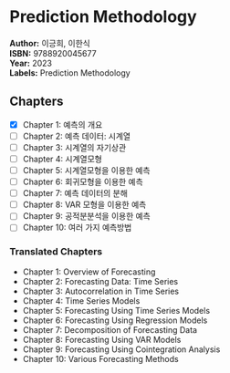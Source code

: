 # Prediction Methodology
**Author:** 이긍희, 이한식 <br/>
**ISBN:** 9788920045677 <br/>
**Year:** 2023 <br/>
**Labels:** Prediction Methodology

## Chapters
- [x] Chapter 1: 예측의 개요
- [ ] Chapter 2: 예측 데이터: 시계열
- [ ] Chapter 3: 시계열의 자기상관
- [ ] Chapter 4: 시계열모형
- [ ] Chapter 5: 시계열모형을 이용한 예측
- [ ] Chapter 6: 회귀모형을 이용한 예측
- [ ] Chapter 7: 예측 데이터의 분해
- [ ] Chapter 8: VAR 모형을 이용한 예측
- [ ] Chapter 9: 공적분분석을 이용한 예측
- [ ] Chapter 10: 여러 가지 예측방법

### Translated Chapters
- Chapter 1: Overview of Forecasting  
- Chapter 2: Forecasting Data: Time Series  
- Chapter 3: Autocorrelation in Time Series  
- Chapter 4: Time Series Models  
- Chapter 5: Forecasting Using Time Series Models  
- Chapter 6: Forecasting Using Regression Models  
- Chapter 7: Decomposition of Forecasting Data  
- Chapter 8: Forecasting Using VAR Models  
- Chapter 9: Forecasting Using Cointegration Analysis  
- Chapter 10: Various Forecasting Methods  
